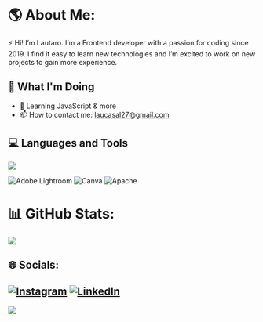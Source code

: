 # 🌎 About Me:
⚡ Hi! I’m Lautaro. I’m a Frontend developer with a passion for coding since 2019. I find it easy to learn new technologies and I’m excited to work on new projects to gain more experience.

## 📝 What I'm Doing

- 🌱 Learning JavaScript & more
- 📫 How to contact me: laucasal27@gmail.com

## 💻 Languages and Tools

<p align="left"> <a href="https://github.com/lautt27"><img src="https://skillicons.dev/icons?i=windows,vscode,ps,discord,github,html,css,cpp,js,php,mysql,postgres"> </a> </p>

 ![Adobe Lightroom](https://img.shields.io/badge/Adobe%20Lightroom-31A8FF.svg?style=for-the-badge&logo=Adobe%20Lightroom&logoColor=white) ![Canva](https://img.shields.io/badge/Canva-%2300C4CC.svg?style=for-the-badge&logo=Canva&logoColor=white) ![Apache](https://img.shields.io/badge/apache-%23D42029.svg?style=for-the-badge&logo=apache&logoColor=white)

# 📊 GitHub Stats:
![](https://github-readme-stats.vercel.app/api/top-langs/?username=Lautt27&theme=dark&hide_border=true&include_all_commits=true&count_private=false&layout=compact)

## 🌐 Socials:
[![Instagram](https://img.shields.io/badge/Instagram-%23E4405F.svg?logo=Instagram&logoColor=white)](https://instagram.com/Lautt27_) [![LinkedIn](https://img.shields.io/badge/LinkedIn-%230077B5.svg?logo=linkedin&logoColor=white)](https://linkedin.com/in/Laucasal27) <br>
---
[![](https://visitcount.itsvg.in/api?id=Lautt27&icon=0&color=0)](https://visitcount.itsvg.in)
